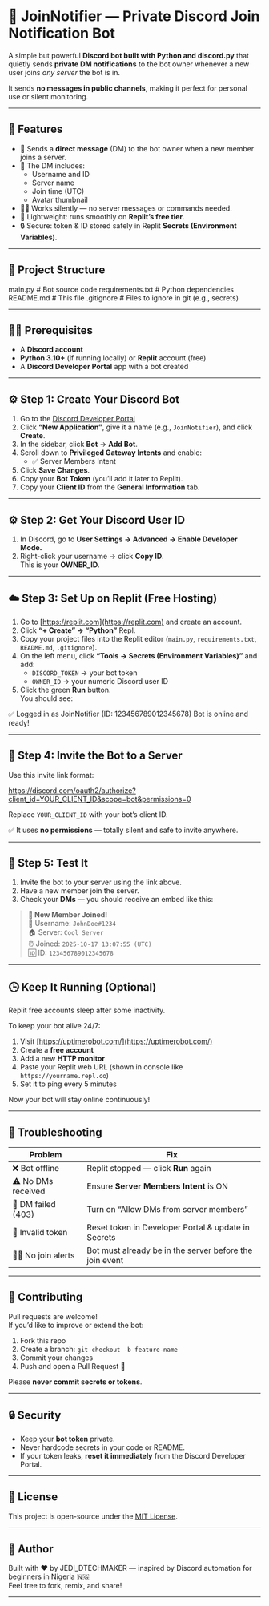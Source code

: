 # 📨 JoinNotifier — Private Discord Join Notification Bot

A simple but powerful **Discord bot built with Python and discord.py** that quietly sends **private DM notifications** to the bot owner whenever a new user joins *any server* the bot is in.  

It sends **no messages in public channels**, making it perfect for personal use or silent monitoring.

---

## 🚀 Features
- 📩 Sends a **direct message** (DM) to the bot owner when a new member joins a server.
- 🧾 The DM includes:
  - Username and ID  
  - Server name  
  - Join time (UTC)  
  - Avatar thumbnail  
- 🕵️‍♂️ Works silently — no server messages or commands needed.  
- 🧠 Lightweight: runs smoothly on **Replit’s free tier**.  
- 🔒 Secure: token & ID stored safely in Replit **Secrets (Environment Variables)**.

---

## 🧰 Project Structure
main.py # Bot source code
requirements.txt # Python dependencies
README.md # This file
.gitignore # Files to ignore in git (e.g., secrets)


---

## 🧑‍💻 Prerequisites
- A **Discord account**
- **Python 3.10+** (if running locally) or **Replit** account (free)
- A **Discord Developer Portal** app with a bot created

---

## ⚙️ Step 1: Create Your Discord Bot
1. Go to the [Discord Developer Portal](https://discord.com/developers/applications)
2. Click **“New Application”**, give it a name (e.g., `JoinNotifier`), and click **Create**.
3. In the sidebar, click **Bot** → **Add Bot**.
4. Scroll down to **Privileged Gateway Intents** and enable:
   - ✅ Server Members Intent
5. Click **Save Changes**.
6. Copy your **Bot Token** (you’ll add it later to Replit).
7. Copy your **Client ID** from the **General Information** tab.

---

## ⚙️ Step 2: Get Your Discord User ID
1. In Discord, go to **User Settings → Advanced → Enable Developer Mode.**
2. Right-click your username → click **Copy ID**.  
   This is your **OWNER_ID**.

---

## ☁️ Step 3: Set Up on Replit (Free Hosting)
1. Go to [https://replit.com](https://replit.com) and create an account.  
2. Click **“+ Create” → “Python”** Repl.  
3. Copy your project files into the Replit editor (`main.py`, `requirements.txt`, `README.md`, `.gitignore`).
4. On the left menu, click **“Tools → Secrets (Environment Variables)”** and add:
   - `DISCORD_TOKEN` → your bot token  
   - `OWNER_ID` → your numeric Discord user ID
5. Click the green **Run** button.  
   You should see:

✅ Logged in as JoinNotifier (ID: 123456789012345678)
Bot is online and ready!




---

## 🔗 Step 4: Invite the Bot to a Server
Use this invite link format:



https://discord.com/oauth2/authorize?client_id=YOUR_CLIENT_ID&scope=bot&permissions=0




Replace `YOUR_CLIENT_ID` with your bot’s client ID.

✅ It uses **no permissions** — totally silent and safe to invite anywhere.

---

## 💬 Step 5: Test It
1. Invite the bot to your server using the link above.  
2. Have a new member join the server.  
3. Check your **DMs** — you should receive an embed like this:

> **📢 New Member Joined!**  
> 👤 Username: `JohnDoe#1234`  
> 🏠 Server: `Cool Server`  
> ⏰ Joined: `2025-10-17 13:07:55 (UTC)`  
> 🆔 ID: `123456789012345678`

---

## 🕒 Keep It Running (Optional)
Replit free accounts sleep after some inactivity.

To keep your bot alive 24/7:
1. Visit [https://uptimerobot.com/](https://uptimerobot.com/)
2. Create a **free account**
3. Add a new **HTTP monitor**
4. Paste your Replit web URL (shown in console like `https://yourname.repl.co`)
5. Set it to ping every 5 minutes

Now your bot will stay online continuously!

---

## 🧩 Troubleshooting

| Problem | Fix |
|----------|------|
| ❌ Bot offline | Replit stopped — click **Run** again |
| ⚠️ No DMs received | Ensure **Server Members Intent** is ON |
| 🚫 DM failed (403) | Turn on “Allow DMs from server members” |
| 🔐 Invalid token | Reset token in Developer Portal & update in Secrets |
| 🕵️‍♂️ No join alerts | Bot must already be in the server before the join event |

---

## 🧱 Contributing
Pull requests are welcome!  
If you’d like to improve or extend the bot:
1. Fork this repo  
2. Create a branch: `git checkout -b feature-name`
3. Commit your changes
4. Push and open a Pull Request 🚀

Please **never commit secrets or tokens**.

---

## 🔒 Security
- Keep your **bot token** private.
- Never hardcode secrets in your code or README.
- If your token leaks, **reset it immediately** from the Discord Developer Portal.

---

## 🧾 License
This project is open-source under the [MIT License](LICENSE).

---

## 👤 Author
Built with ❤️ by   JEDI_DTECHMAKER — inspired by Discord automation for beginners in Nigeria 🇳🇬  
Feel free to fork, remix, and share!

---

